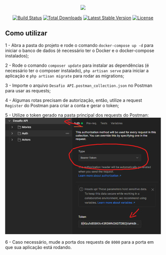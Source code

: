 <p align="center"><a href="https://laravel.com" target="_blank"><img src="https://raw.githubusercontent.com/laravel/art/master/logo-lockup/5%20SVG/2%20CMYK/1%20Full%20Color/laravel-logolockup-cmyk-red.svg" width="400"></a></p>

<p align="center">
<a href="https://travis-ci.org/laravel/framework"><img src="https://travis-ci.org/laravel/framework.svg" alt="Build Status"></a>
<a href="https://packagist.org/packages/laravel/framework"><img src="https://img.shields.io/packagist/dt/laravel/framework" alt="Total Downloads"></a>
<a href="https://packagist.org/packages/laravel/framework"><img src="https://img.shields.io/packagist/v/laravel/framework" alt="Latest Stable Version"></a>
<a href="https://packagist.org/packages/laravel/framework"><img src="https://img.shields.io/packagist/l/laravel/framework" alt="License"></a>
</p>

## Como utilizar

1 - Abra a pasta do projeto e rode o comando `docker-compose up -d` para iniciar o banco de dados (é necessário ter o Docker e o docker-compose instalados);

2 - Rode o comando `composer update` para instalar as dependências (é necessário ter o composer instalado), `php artisan serve` para iniciar a aplicação e `php artisan migrate` para rodar as migrations;

3 - Importe o arquivo `Desafio API.postman_collection.json` no Postman para usar as requests;

4 - Algumas rotas precisam de autorização, então, utilize a request `Register` do Postman para criar a conta e gerar o token;

5 - Utilize o token gerado na pasta principal dos requests do Postman:
![utilizando token no postman](https://github.com/teuspersi/desafio-api-php/blob/master/Screenshot%202021-09-23%20182742.png)

6 - Caso necessário, mude a porta dos requests de `8000` para a porta em que sua aplicação está rodando.
